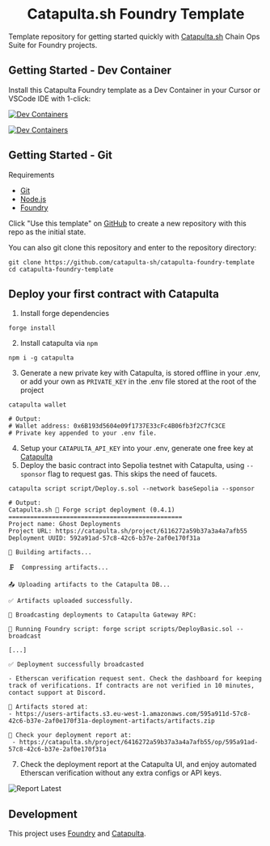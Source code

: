# <h1 align="center"> Catapulta.sh Foundry Template</h1>
Template repository for getting started quickly with [Catapulta.sh](https://catapulta.sh/docs) Chain Ops Suite for Foundry projects.





## Getting Started - Dev Container
Install this Catapulta Foundry template as a Dev Container in your Cursor or VSCode IDE with 1-click:

[![Dev Containers](https://img.shields.io/static/v1?label=Dev%20Containers&message=Open%20in%20Cursor&color=black&logo=visualstudiocode)](https://tinyurl.com/25msv9bd)

[![Dev Containers](https://img.shields.io/static/v1?label=Dev%20Containers&message=Open%20in%20VSCode&color=blue&logo=visualstudiocode)](https://vscode.dev/redirect?url=vscode://ms-vscode-remote.remote-containers/cloneInVolume?url=https://github.com/catapulta-sh/catapulta-foundry-template)



## Getting Started - Git

Requirements

- [Git](https://gist.github.com/derhuerst/1b15ff4652a867391f03)
- [Node.js](https://gist.github.com/d2s/372b5943bce17b964a79)
- [Foundry](https://book.getfoundry.sh/)

Click "Use this template" on [GitHub](https://github.com/catapulta-sh/catapulta-foundry-template) to create a new repository with this repo as the initial state.

You can also git clone this repository and enter to the repository directory:

```
git clone https://github.com/catapulta-sh/catapulta-foundry-template
cd catapulta-foundry-template
```

## Deploy your first contract with Catapulta

1. Install forge dependencies

```
forge install
```

2. Install catapulta via `npm`

```
npm i -g catapulta
```

3. Generate a new private key with Catapulta, is stored offline in your .env, or add your own as `PRIVATE_KEY` in the .env file stored at the root of the project

```
catapulta wallet

# Output:
# Wallet address: 0x6B193d5604e09f1737E33cFc4B06fb3f2C7fC3CE
# Private key appended to your .env file.
```
4. Setup your `CATAPULTA_API_KEY` into your .env, generate one free key at [Catapulta](https://catapulta.sh/auth)
5. Deploy the basic contract into Sepolia testnet with Catapulta, using `--sponsor` flag to request gas. This skips the need of faucets.

```
catapulta script script/Deploy.s.sol --network baseSepolia --sponsor
```

```
# Output:
Catapulta.sh 🏏 Forge script deployment (0.4.1)
================================================
Project name: Ghost Deployments
Project URL: https://catapulta.sh/project/6116272a59b37a3a4a7afb55
Deployment UUID: 592a91ad-57c8-42c6-b37e-2af0e170f31a

📀 Building artifacts...

🗜  Compressing artifacts...

📤 Uploading artifacts to the Catapulta DB...

✅ Artifacts uploaded successfully.

📡 Broadcasting deployments to Catapulta Gateway RPC:

📜 Running Foundry script: forge script scripts/DeployBasic.sol --broadcast

[...]

✅ Deployment successfully broadcasted

- Etherscan verification request sent. Check the dashboard for keeping track of verifications. If contracts are not verified in 10 minutes, contact support at Discord.

💾 Artifacts stored at:
- https://users-artifacts.s3.eu-west-1.amazonaws.com/595a911d-57c8-42c6-b37e-2af0e170f31a-deployment-artifacts/artifacts.zip

📸 Check your deployment report at:
 - https://catapulta.sh/project/6416272a59b37a3a4a7afb55/op/595a91ad-57c8-42c6-b37e-2af0e170f31a
```

7. Check the deployment report at the Catapulta UI, and enjoy automated Etherscan verification without any extra configs or API keys.

![Report Latest](https://github.com/catapulta-sh/catapulta-foundry-template/assets/11179847/b34f165c-1846-4ae7-b0cb-c6493460a558)

## Development

This project uses [Foundry](https://getfoundry.sh) and [Catapulta](https://catapulta.sh/docs).
